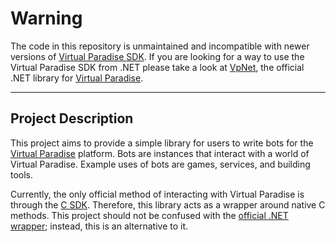 # Warning
The code in this repository is unmaintained and incompatible with newer versions of [Virtual Paradise SDK](http://dev.virtualparadise.org/). If you are looking for a way to use the Virtual Paradise SDK from .NET please take a look at [VpNet](https://github.com/VirtualParadise/VpNet), the official .NET library for [Virtual Paradise](http://virtualparadise.org/).

---
## Project Description
This project aims to provide a simple library for users to write bots for the [Virtual Paradise](http://virtualparadise.org/) platform. Bots are instances that interact with a world of Virtual Paradise. Example uses of bots are games, services, and building tools.

Currently, the only official method of interacting with Virtual Paradise is through the [C SDK](http://dev.virtualparadise.org/). Therefore, this library acts as a wrapper around native C methods. This project should not be confused with the [official .NET wrapper](http://vpnet.codeplex.com/); instead, this is an alternative to it.
